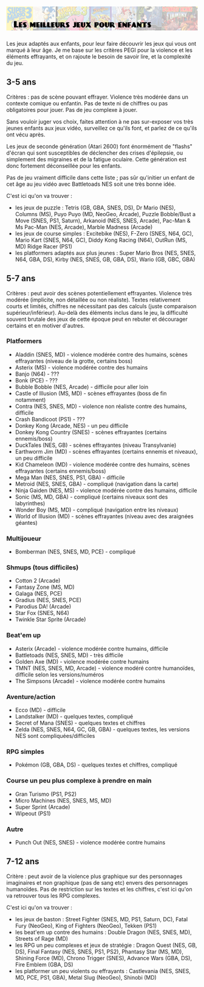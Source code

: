 # ![Les meilleurs jeux pour enfants](images/children.png)

Les jeux adaptés aux enfants, pour leur faire découvrir les jeux qui vous ont marqué à leur âge. Je me base sur les critères PEGI pour la violence et les éléments effrayants, et on rajoute le besoin de savoir lire, et la complexité du jeu.

## 3-5 ans

Critères : pas de scène pouvant effrayer. Violence très modérée dans un contexte comique ou enfantin. Pas de texte ni de chiffres ou pas obligatoires pour jouer. Pas de jeu complexe à jouer.

Sans vouloir juger vos choix, faites attention à ne pas sur-exposer vos très jeunes enfants aux jeux vidéo, surveillez ce qu'ils font, et parlez de ce qu'ils ont vécu après.

Les jeux de seconde génération (Atari 2600) font énormément de "flashs" d'écran qui sont susceptibles de déclencher des crises d'épilepsie, ou simplement des migraines et de la fatigue oculaire. Cette génération est donc fortement déconseillée pour les enfants.

Pas de jeu vraiment difficile dans cette liste ; pas sûr qu'initier un enfant de cet âge au jeu vidéo avec Battletoads NES soit une très bonne idée.

C'est ici qu'on va trouver :

- les jeux de puzzle : Tetris (GB, GBA, SNES, DS), Dr Mario (NES), Columns (MS), Puyo Puyo (MD, NeoGeo, Arcade), Puzzle Bobble/Bust a Move (SNES, PS1, Saturn), Arkanoid (NES, SNES, Arcade), Pac-Man & Ms Pac-Man (NES, Arcade), Marble Madness (Arcade)
- les jeux de course simples : Excitebike (NES), F-Zero (SNES, N64, GC), Mario Kart (SNES, N64, GC), Diddy Kong Racing (N64), OutRun (MS, MD) Ridge Racer (PS1)
- les platformers adaptés aux plus jeunes : Super Mario Bros (NES, SNES, N64, GBA, DS), Kirby (NES, SNES, GB, GBA, DS), Wario (GB, GBC, GBA)

## 5-7 ans

Critères : peut avoir des scènes potentiellement effrayantes. Violence très modérée (implicite, non détaillée ou non réaliste). Textes relativement courts et limités, chiffres ne nécessitant pas des calculs (juste comparaison supérieur/inférieur).
Au-delà des éléments inclus dans le jeu, la difficulté souvent brutale des jeux de cette époque peut en rebuter et décourager certains et en motiver d'autres.

### Platformers

- Aladdin (SNES, MD) - violence modérée contre des humains, scènes effrayantes (niveau de la grotte, certains boss)
- Asterix (MS) - violence modérée contre des humains
- Banjo (N64) - ???
- Bonk (PCE) - ???
- Bubble Bobble (NES, Arcade) - difficile pour aller loin
- Castle of Illusion (MS, MD) - scènes effrayantes (boss de fin notamment)
- Contra (NES, SNES, MD) - violence non réaliste contre des humains, difficile
- Crash Bandicoot (PS1) - ???
- Donkey Kong (Arcade, NES) - un peu difficile
- Donkey Kong Country (SNES) - scènes effrayantes (certains ennemis/boss)
- DuckTales (NES, GB) - scènes effrayantes (niveau Transylvanie)
- Earthworm Jim (MD) - scènes effrayantes (certains ennemis et niveaux), un peu difficile
- Kid Chameleon (MD) - violence modérée contre des humains, scènes effrayantes (certains ennemis/boss)
- Mega Man (NES, SNES, PS1, GBA) - difficile
- Metroid (NES, SNES, GBA) - compliqué (navigation dans la carte)
- Ninja Gaiden (NES, MS) - violence modérée contre des humains, difficile
- Sonic (MS, MD, GBA) - compliqué (certains niveaux sont des labyrinthes)
- Wonder Boy (MS, MD) - compliqué (navigation entre les niveaux)
- World of Illusion (MD) - scènes effrayantes (niveau avec des araignées géantes)

### Multijoueur

- Bomberman (NES, SNES, MD, PCE) - compliqué

### Shmups (tous difficiles)

- Cotton 2 (Arcade)
- Fantasy Zone (MS, MD)
- Galaga (NES, PCE)
- Gradius (NES, SNES, PCE)
- Parodius DA! (Arcade)
- Star Fox (SNES, N64)
- Twinkle Star Sprite (Arcade)

### Beat'em up

- Asterix (Arcade) - violence modérée contre humains, difficile
- Battletoads (NES, SNES, MD) - très difficile
- Golden Axe (MD) - violence modérée contre humains
- TMNT (NES, SNES, MD, Arcade) - violence modéré contre humanoïdes, difficile selon les versions/numéros
- The Simpsons (Arcade) - violence modérée contre humains

### Aventure/action

- Ecco (MD) - difficile
- Landstalker (MD) - quelques textes, compliqué
- Secret of Mana (SNES) - quelques textes et chiffres
- Zelda (NES, SNES, N64, GC, GB, GBA) - quelques textes, les versions NES sont compliquées/difficiles

### RPG simples

- Pokémon (GB, GBA, DS) - quelques textes et chiffres, compliqué

### Course un peu plus complexe à prendre en main

- Gran Turismo (PS1, PS2)
- Micro Machines (NES, SNES, MS, MD)
- Super Sprint (Arcade)
- Wipeout (PS1)

### Autre

- Punch Out (NES, SNES) - violence modérée contre humains

## 7-12 ans

Critère : peut avoir de la violence plus graphique sur des personnages imaginaires et non graphique (pas de sang etc) envers des personnages humanoïdes. Pas de restriction sur les textes et les chiffres, c'est ici qu'on va retrouver tous les RPG complexes.

C'est ici qu'on va trouver :

- les jeux de baston : Street Fighter (SNES, MD, PS1, Saturn, DC), Fatal Fury (NeoGeo), King of Fighters (NeoGeo), Tekken (PS1)
- les beat'em up contre des humains : Double Dragon (NES, SNES, MD), Streets of Rage (MD)
- les RPG un peu complexes et jeux de stratégie : Dragon Quest (NES, GB, DS), Final Fantasy (NES, SNES, PS1, PS2), Phantasy Star (MS, MD), Shining Force (MD), Chrono Trigger (SNES), Advance Wars (GBA, DS), Fire Emblem (GBA, DS)
- les platformer un peu violents ou effrayants : Castlevania (NES, SNES, MD, PCE, PS1, GBA), Metal Slug (NeoGeo), Shinobi (MD)